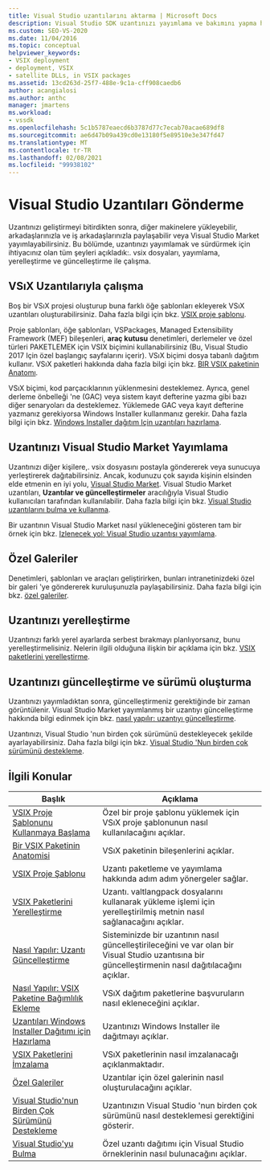 ```yaml
---
title: Visual Studio uzantılarını aktarma | Microsoft Docs
description: Visual Studio SDK uzantınızı yayımlama ve bakımını yapma hakkında bilgi edinin. VSIX dosyaları, yayımlama, yerelleştirme ve güncelleştirme gibi.
ms.custom: SEO-VS-2020
ms.date: 11/04/2016
ms.topic: conceptual
helpviewer_keywords:
- VSIX deployment
- deployment, VSIX
- satellite DLLs, in VSIX packages
ms.assetid: 13cd263d-25f7-488e-9c1a-cff908caedb6
author: acangialosi
ms.author: anthc
manager: jmartens
ms.workload:
- vssdk
ms.openlocfilehash: 5c1b5787eaecd6b3787d77c7ecab70acae689df8
ms.sourcegitcommit: ae6d47b09a439cd0e13180f5e89510e3e347fd47
ms.translationtype: MT
ms.contentlocale: tr-TR
ms.lasthandoff: 02/08/2021
ms.locfileid: "99938102"
---
```

# <a name="shipping-visual-studio-extensions"></a>Visual Studio Uzantıları Gönderme
Uzantınızı geliştirmeyi bitirdikten sonra, diğer makinelere yükleyebilir, arkadaşlarınızla ve iş arkadaşlarınızla paylaşabilir veya Visual Studio Market yayımlayabilirsiniz. Bu bölümde, uzantınızı yayımlamak ve sürdürmek için ihtiyacınız olan tüm şeyleri açıkladık:. vsix dosyaları, yayımlama, yerelleştirme ve güncelleştirme ile çalışma.

## <a name="working-with-vsix-extensions"></a>VSıX Uzantılarıyla çalışma
 Boş bir VSıX projesi oluşturup buna farklı öğe şablonları ekleyerek VSıX uzantıları oluşturabilirsiniz. Daha fazla bilgi için bkz. [VSIX proje şablonu](../extensibility/vsix-project-template.md).

 Proje şablonları, öğe şablonları, VSPackages, Managed Extensibility Framework (MEF) bileşenleri, **araç kutusu** denetimleri, derlemeler ve özel türleri PAKETLEMEK için VSIX biçimini kullanabilirsiniz (Bu, Visual Studio 2017 Için özel başlangıç sayfalarını içerir). VSıX biçimi dosya tabanlı dağıtım kullanır. VSıX paketleri hakkında daha fazla bilgi için bkz. [BIR VSIX paketinin Anatomı](../extensibility/anatomy-of-a-vsix-package.md).

 VSıX biçimi, kod parçacıklarının yüklenmesini desteklemez. Ayrıca, genel derleme önbelleği 'ne (GAC) veya sistem kayıt defterine yazma gibi bazı diğer senaryoları da desteklemez. Yüklemede GAC veya kayıt defterine yazmanız gerekiyorsa Windows Installer kullanmanız gerekir. Daha fazla bilgi için bkz. [Windows Installer dağıtım Için uzantıları hazırlama](../extensibility/preparing-extensions-for-windows-installer-deployment.md).

## <a name="publishing-your-extension-to-the-visual-studio-marketplace"></a>Uzantınızı Visual Studio Market Yayımlama
 Uzantınızı diğer kişilere,. vsix dosyasını postayla göndererek veya sunucuya yerleştirerek dağıtabilirsiniz. Ancak, kodunuzu çok sayıda kişinin elsinden elde etmenin en iyi yolu, [Visual Studio Market](https://marketplace.visualstudio.com/vs). Visual Studio Market uzantıları, **Uzantılar ve güncelleştirmeler** aracılığıyla Visual Studio kullanıcıları tarafından kullanılabilir. Daha fazla bilgi için bkz. [Visual Studio uzantılarını bulma ve kullanma](../ide/finding-and-using-visual-studio-extensions.md).

 Bir uzantının Visual Studio Market nasıl yükleneceğini gösteren tam bir örnek için bkz. [Izlenecek yol: Visual Studio uzantısı yayımlama](../extensibility/walkthrough-publishing-a-visual-studio-extension.md).

## <a name="private-galleries"></a>Özel Galeriler
 Denetimleri, şablonları ve araçları geliştirirken, bunları intranetinizdeki özel bir galeri 'ye göndererek kuruluşunuzla paylaşabilirsiniz. Daha fazla bilgi için bkz. [özel galeriler](../extensibility/private-galleries.md).

## <a name="localizing-your-extension"></a>Uzantınızı yerelleştirme
 Uzantınızı farklı yerel ayarlarda serbest bırakmayı planlıyorsanız, bunu yerelleştirmelisiniz. Nelerin ilgili olduğuna ilişkin bir açıklama için bkz. [VSIX paketlerini yerelleştirme](../extensibility/localizing-vsix-packages.md).

## <a name="updating-and-versioning-your-extension"></a>Uzantınızı güncelleştirme ve sürümü oluşturma
 Uzantınızı yayımladıktan sonra, güncelleştirmeniz gerektiğinde bir zaman görüntülenir. Visual Studio Market yayımlanmış bir uzantıyı güncelleştirme hakkında bilgi edinmek için bkz. [nasıl yapılır: uzantıyı güncelleştirme](../extensibility/how-to-update-a-visual-studio-extension.md).

 Uzantınızı, Visual Studio 'nun birden çok sürümünü destekleyecek şekilde ayarlayabilirsiniz. Daha fazla bilgi için bkz. [Visual Studio 'Nun birden çok sürümünü destekleme](../extensibility/supporting-multiple-versions-of-visual-studio.md).

## <a name="related-topics"></a>İlgili Konular

|Başlık|Açıklama|
|-----------|-----------------|
|[VSIX Proje Şablonunu Kullanmaya Başlama](../extensibility/getting-started-with-the-vsix-project-template.md)|Özel bir proje şablonu yüklemek için VSıX proje şablonunun nasıl kullanılacağını açıklar.|
|[Bir VSIX Paketinin Anatomisi](../extensibility/anatomy-of-a-vsix-package.md)|VSıX paketinin bileşenlerini açıklar.|
|[VSIX Proje Şablonu](../extensibility/vsix-project-template.md)|Uzantı paketleme ve yayımlama hakkında adım adım yönergeler sağlar.|
|[VSIX Paketlerini Yerelleştirme](../extensibility/localizing-vsix-packages.md)|Uzantı. valtlangpack dosyalarını kullanarak yükleme işlemi için yerelleştirilmiş metnin nasıl sağlanacağını açıklar.|
|[Nasıl Yapılır: Uzantı Güncelleştirme](../extensibility/how-to-update-a-visual-studio-extension.md)|Sisteminizde bir uzantının nasıl güncelleştirileceğini ve var olan bir Visual Studio uzantısına bir güncelleştirmenin nasıl dağıtılacağını açıklar.|
|[Nasıl Yapılır: VSIX Paketine Bağımlılık Ekleme](../extensibility/how-to-add-a-dependency-to-a-vsix-package.md)|VSıX dağıtım paketlerine başvuruların nasıl ekleneceğini açıklar.|
|[Uzantıları Windows Installer Dağıtımı için Hazırlama](../extensibility/preparing-extensions-for-windows-installer-deployment.md)|Uzantınızı Windows Installer ile dağıtmayı açıklar.|
|[VSIX Paketlerini İmzalama](../extensibility/signing-vsix-packages.md)|VSıX paketlerinin nasıl imzalanacağı açıklanmaktadır.|
|[Özel Galeriler](../extensibility/private-galleries.md)|Uzantılar için özel galerinin nasıl oluşturulacağını açıklar.|
|[Visual Studio'nun Birden Çok Sürümünü Destekleme](../extensibility/supporting-multiple-versions-of-visual-studio.md)|Uzantınızın Visual Studio 'nun birden çok sürümünü nasıl desteklemesi gerektiğini gösterir.|
|[Visual Studio'yu Bulma](locating-visual-studio.md)|Özel uzantı dağıtımı için Visual Studio örneklerinin nasıl bulunacağını açıklar.|
